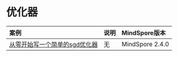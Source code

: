 # 优化器


| 案例                                           | 说明  | MindSpore版本     | 
|:---------------------------------------------|:----|:----------------|
| [从零开始写一个简单的sgd优化器](./create_a_simple_sgd.md) | 无   | MindSpore 2.4.0 |

